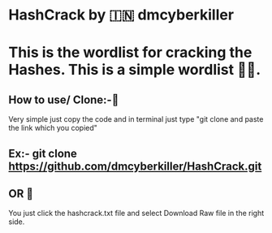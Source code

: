# HashCrack by 🇮🇳 dmcyberkiller

# This is the wordlist for cracking the Hashes. This is a simple wordlist 🕵🏿.

## How to use/ Clone:-🌹
Very simple just copy the code and in terminal just type "git clone and paste the link which you copied"
## Ex:- git clone https://github.com/dmcyberkiller/HashCrack.git
## OR 🌹
You just click the hashcrack.txt file and select Download Raw file in the right side.
